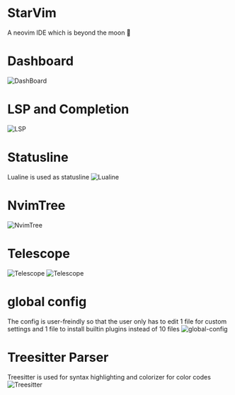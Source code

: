 # StarVim
A neovim IDE which is beyond the moon 🌚 

# Dashboard
![DashBoard](https://github.com/ashincoder/StarVim/blob/screenshots/dashboard.png)

# LSP and Completion
![LSP](https://github.com/ashincoder/StarVim/blob/screenshots/lua-compe.png)

# Statusline
Lualine is used as statusline
![Lualine](https://github.com/ashincoder/StarVim/blob/screenshots/lualine.png)

# NvimTree
![NvimTree](https://github.com/ashincoder/StarVim/blob/screenshots/nvim-tree.png)

# Telescope
![Telescope](https://github.com/ashincoder/StarVim/blob/screenshots/telescope.png)
![Telescope](https://github.com/ashincoder/StarVim/blob/screenshots/Telscope_mediafiles.png)

# global config
The config is user-freindly so that the user only has to edit 1 file for custom settings and 1 file to install builtin plugins instead of 10 files
![global-config](https://github.com/ashincoder/StarVim/blob/screenshots/global-config.png)

# Treesitter Parser
Treesitter is used for syntax highlighting and colorizer for color codes
![Treesitter](https://github.com/ashincoder/StarVim/blob/screenshots/treesitter-colorizer.png)
